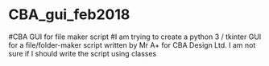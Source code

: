 # CBA_gui_feb2018
#CBA GUI for file maker script
#I am trying to create a python 3 / tkinter GUI for a file/folder-maker script written by Mr A+ for CBA Design Ltd. I am not sure if I should write the script using classes

